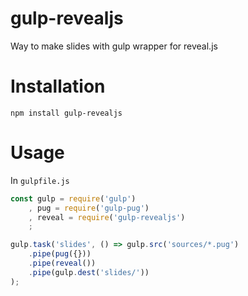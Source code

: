 # gulp-revealjs
Way to make slides with gulp wrapper for reveal.js 

# Installation
```
npm install gulp-revealjs
```

# Usage
In `gulpfile.js`
``` js
const gulp = require('gulp')
	, pug = require('gulp-pug')
	, reveal = require('gulp-revealjs')
	;

gulp.task('slides', () => gulp.src('sources/*.pug')
	.pipe(pug({}))
	.pipe(reveal())
	.pipe(gulp.dest('slides/'))
);
```
